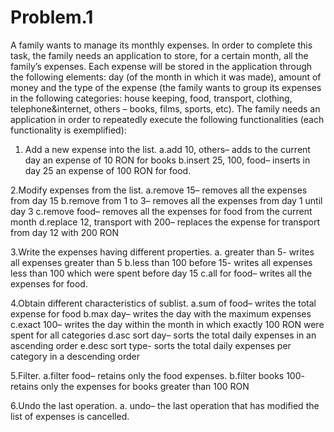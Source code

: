 Problem.1
=========
A family wants to manage its monthly expenses. In order to complete this task, the family needs an
application to store, for a certain month, all the family’s expenses. Each expense will be stored in the
application through the following elements: day (of the month in which it was made), amount of money and
the type of the expense (the family wants to group its expenses in the following categories: house keeping,
food, transport, clothing, telephone&internet, others – books, films, sports, etc). The family needs an
application in order to repeatedly execute the following functionalities (each functionality is exemplified):

1. Add a new expense into the list.
a.add 10, others– adds to the current day an expense of 10 RON for books
b.insert 25, 100, food– inserts in day 25 an expense of 100 RON for food.

2.Modify expenses from the list.
a.remove 15– removes all the expenses from day 15
b.remove from 1 to 3– removes all the expenses from day 1 until day 3
c.remove food– removes all the expenses for food from the current month
d.replace 12, transport with 200– replaces the expense for transport from day 12 with 200 RON

3.Write the expenses having different properties.
a. greater than 5- writes all expenses greater than 5
b.less than 100 before 15- writes all expenses less than 100 which were spent before
day 15
c.all for food– writes all the expenses for food.

4.Obtain different characteristics of sublist.
a.sum of food– writes the total expense for food
b.max day– writes the day with the maximum expenses
c.exact 100– writes the day within the month in which exactly 100 RON were spent for all categories
d.asc sort day– sorts the total daily expenses in an ascending order
e.desc sort type- sorts the total daily expenses per category in a descending order

5.Filter.
a.filter food– retains only the food expenses.
b.filter books 100- retains only the expenses for books greater than 100 RON

6.Undo the last operation.
a. undo– the last operation that has modified the list of expenses is cancelled.
